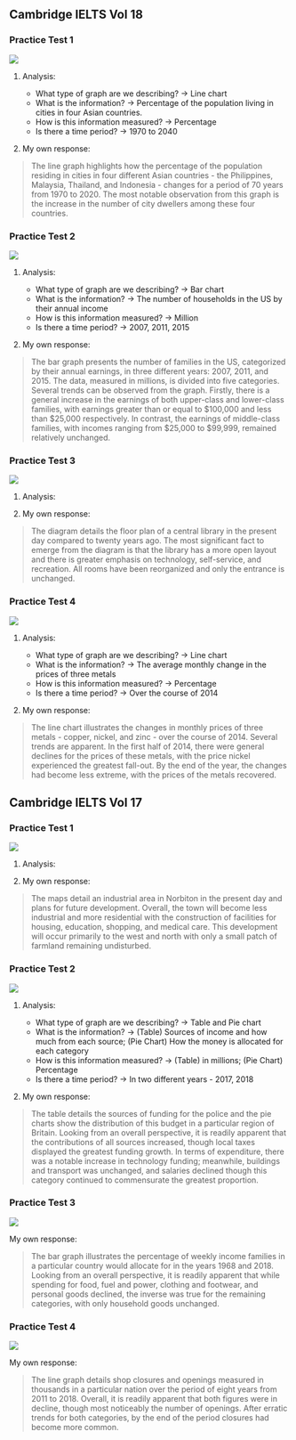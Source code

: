 
## Cambridge IELTS Vol 18
### Practice Test 1

![](../images/posts_images/task1_practice_C18_1.jpg)

1. Analysis:
    * What type of graph are we describing? $\rightarrow$ Line chart
    * What is the information? $\rightarrow$ Percentage of the population living in cities in four Asian countries.
    * How is this information measured? $\rightarrow$ Percentage
    * Is there a time period? $\rightarrow$ 1970 to 2040
   
2. My own response:
<blockquote>
The line graph highlights how the percentage of the population residing in cities in four different Asian countries - the Philippines, Malaysia, Thailand, and Indonesia - changes for a period of 70 years from 1970 to 2020. The most notable observation from this graph is the increase in the number of city dwellers among these four countries.
</blockquote>


### Practice Test 2

![](../images/posts_images/task1_practice_C18_2.jpg)

1. Analysis:
    * What type of graph are we describing? $\rightarrow$ Bar chart
    * What is the information? $\rightarrow$ The number of households in the US by their annual income
    * How is this information measured? $\rightarrow$ Million
    * Is there a time period? $\rightarrow$ 2007, 2011, 2015
   
2. My own response:
<blockquote>
The bar graph presents the number of families in the US, categorized by their annual earnings, in three different years: 2007, 2011, and 2015. The data, measured in millions, is divided into five categories. Several trends can be observed from the graph. Firstly, there is a general increase in the earnings of both upper-class and lower-class families, with earnings greater than or equal to $100,000 and less than $25,000 respectively. In contrast, the earnings of middle-class families, with incomes ranging from $25,000 to $99,999, remained relatively unchanged.
</blockquote>

### Practice Test 3

![](../images/posts_images/task1_practice_C18_3.jpg)

1. Analysis:

2. My own response:
<blockquote>
The diagram details the floor plan of a central library in the present day compared to twenty years ago. The most significant fact to emerge from the diagram is that the library has a more open layout and there is greater emphasis on technology, self-service, and recreation. All rooms have been reorganized and only the entrance is unchanged.
</blockquote>

### Practice Test 4

![](../images/posts_images/task1_practice_C18_4.jpg)

1. Analysis:
    * What type of graph are we describing? $\rightarrow$ Line chart
    * What is the information? $\rightarrow$ The average monthly change in the prices of three metals
    * How is this information measured? $\rightarrow$ Percentage
    * Is there a time period? $\rightarrow$ Over the course of 2014

2. My own response:
<blockquote>
The line chart illustrates the changes in monthly prices of three metals - copper, nickel, and zinc - over the course of 2014. Several trends are apparent. In the first half of 2014, there were general declines for the prices of these metals, with the price nickel experienced the greatest fall-out. By the end of the year, the changes had become less extreme, with the prices of the metals recovered.
</blockquote>

## Cambridge IELTS Vol 17
### Practice Test 1

![](../images/posts_images/task1_practice_C17_1.jpg)

1. Analysis:

2. My own response:
<blockquote>
The maps detail an industrial area in Norbiton in the present day and plans for future development. Overall, the town will become less industrial and more residential with the construction of facilities for housing, education, shopping, and medical care. This development will occur primarily to the west and north with only a small patch of farmland remaining undisturbed.
</blockquote>

### Practice Test 2

![](../images/posts_images/task1_practice_C17_2.jpg)

1. Analysis:
    * What type of graph are we describing? $\rightarrow$ Table and Pie chart
    * What is the information? $\rightarrow$ (Table) Sources of income and how much from each source; (Pie Chart) How the money is allocated for each category
    * How is this information measured? $\rightarrow$ (Table) in millions; (Pie Chart) Percentage
    * Is there a time period? $\rightarrow$ In two different years - 2017, 2018

2. My own response:
<blockquote>
The table details the sources of funding for the police and the pie charts show the distribution of this budget in a particular region of Britain. Looking from an overall perspective, it is readily apparent that the contributions of all sources increased, though local taxes displayed the greatest funding growth. In terms of expenditure, there was a notable increase in technology funding; meanwhile, buildings and transport was unchanged, and salaries declined though this category continued to commensurate the greatest proportion.
</blockquote>

### Practice Test 3

![](../images/posts_images/task1_practice_C17_3.jpg)

My own response:
<blockquote>
The bar graph illustrates the percentage of weekly income families in a particular country would allocate for in the years 1968 and 2018. Looking from an overall perspective, it is readily apparent that while spending for food, fuel and power, clothing and footwear, and personal goods declined, the inverse was true for the remaining categories, with only household goods unchanged.
</blockquote>

### Practice Test 4

![](../images/posts_images/task1_practice_C17_4.jpg)

My own response:
<blockquote>
The line graph details shop closures and openings measured in thousands in a particular nation over the period of eight years from 2011 to 2018. Overall,  it is readily apparent that both figures were in decline, though most noticeably the number of openings. After erratic trends for both categories, by the end of the period closures had become more common.
</blockquote>

